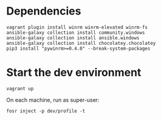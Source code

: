 # Dependencies

    vagrant plugin install winrm winrm-elevated winrm-fs
    ansible-galaxy collection install community.windows
    ansible-galaxy collection install ansible.windows
    ansible-galaxy collection install chocolatey.chocolatey
    pip3 install "pywinrm>=0.4.0" --break-system-packages

# Start the dev environment

    vagrant up

On each machine, run as super-user:

    fosr inject -p dev/profile -t
